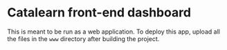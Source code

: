 # Catalearn front-end dashboard

This is meant to be run as a web application. To deploy this app, upload all the files in the `www` directory after building the project. 